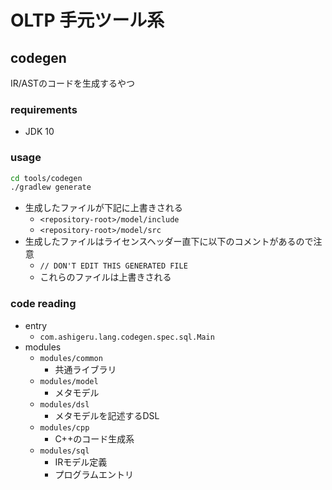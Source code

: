 # OLTP 手元ツール系

## codegen

IR/ASTのコードを生成するやつ

### requirements

* JDK 10

### usage

```bash
cd tools/codegen
./gradlew generate
```

* 生成したファイルが下記に上書きされる
  * `<repository-root>/model/include`
  * `<repository-root>/model/src`
* 生成したファイルはライセンスヘッダー直下に以下のコメントがあるので注意
  * `// DON'T EDIT THIS GENERATED FILE`
  * これらのファイルは上書きされる

### code reading

* entry
  * `com.ashigeru.lang.codegen.spec.sql.Main`
* modules
  * `modules/common`
    * 共通ライブラリ
  * `modules/model`
    * メタモデル
  * `modules/dsl`
    * メタモデルを記述するDSL
  * `modules/cpp`
    * C++のコード生成系
  * `modules/sql`
    * IRモデル定義
    * プログラムエントリ
